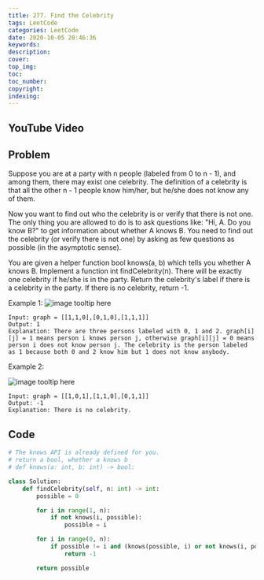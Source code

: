 ```yaml
---
title: 277. Find the Celebrity
tags: LeetCode
categories: LeetCode
date: 2020-10-05 20:46:36
keywords:
description:
cover:
top_img:
toc:
toc_number:
copyright:
indexing:
---
```


## YouTube Video

## Problem

Suppose you are at a party with n people (labeled from 0 to n - 1), and among them, there may exist one celebrity. The definition of a celebrity is that all the other n - 1 people know him/her, but he/she does not know any of them.

Now you want to find out who the celebrity is or verify that there is not one. The only thing you are allowed to do is to ask questions like: "Hi, A. Do you know B?" to get information about whether A knows B. You need to find out the celebrity (or verify there is not one) by asking as few questions as possible (in the asymptotic sense).

You are given a helper function bool knows(a, b) which tells you whether A knows B. Implement a function int findCelebrity(n). There will be exactly one celebrity if he/she is in the party. Return the celebrity's label if there is a celebrity in the party. If there is no celebrity, return -1.

Example 1:
![image tooltip here](/assets/277-1.png)

```
Input: graph = [[1,1,0],[0,1,0],[1,1,1]]
Output: 1
Explanation: There are three persons labeled with 0, 1 and 2. graph[i][j] = 1 means person i knows person j, otherwise graph[i][j] = 0 means person i does not know person j. The celebrity is the person labeled as 1 because both 0 and 2 know him but 1 does not know anybody.
```

Example 2:

![image tooltip here](/assets/277-2.png)

```
Input: graph = [[1,0,1],[1,1,0],[0,1,1]]
Output: -1
Explanation: There is no celebrity.
```

## Code

```python
# The knows API is already defined for you.
# return a bool, whether a knows b
# def knows(a: int, b: int) -> bool:

class Solution:
    def findCelebrity(self, n: int) -> int:
        possible = 0

        for i in range(1, n):
            if not knows(i, possible):
                possible = i

        for i in range(0, n):
            if possible != i and (knows(possible, i) or not knows(i, possible)):
                return -1

        return possible
```
